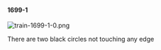 #### 1699-1
![train-1699-1-0.png](https://github.com/lil-lab/nlvr/raw/master/nlvr/train/images/42/train-1699-1-0.png "train-1699-1-0.png")

There are two black circles not touching any edge